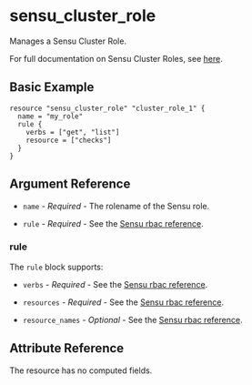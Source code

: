 # sensu_cluster_role

Manages a Sensu Cluster Role.

For full documentation on Sensu Cluster Roles, see [here](https://docs.sensu.io/sensu-go/latest/reference/rbac/#roles-and-cluster-roles).

## Basic Example

```hcl
resource "sensu_cluster_role" "cluster_role_1" {
  name = "my_role"
  rule {
    verbs = ["get", "list"]
    resource = ["checks"]
  }
}
```

## Argument Reference

* `name` - *Required* - The rolename of the Sensu role.

* `rule` - *Required* - See the [Sensu rbac reference](https://docs.sensu.io/sensu-go/latest/reference/rbac/#rule-attributes).

### rule

The `rule` block supports:

* `verbs` - *Required* - See the [Sensu rbac reference](https://docs.sensu.io/sensu-go/latest/reference/rbac/#rule-attributes).

* `resources` - *Required* - See the [Sensu rbac reference](https://docs.sensu.io/sensu-go/latest/reference/rbac/#rule-attributes).

* `resource_names` - *Optional* - See the [Sensu rbac reference](https://docs.sensu.io/sensu-go/latest/reference/rbac/#rule-attributes).

## Attribute Reference

The resource has no computed fields.
